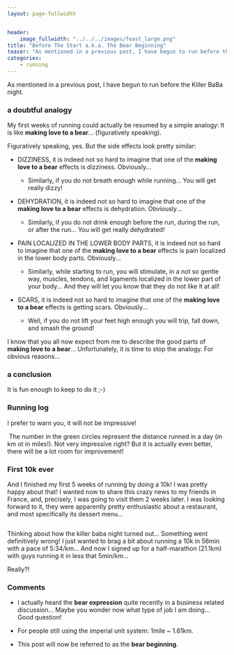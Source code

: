 ```yaml
---
layout: page-fullwidth


header:
    image_fullwidth: "../../../images/feast_large.png"
title: "Before The Start a.k.a. The Bear Beginning"
teaser: "As mentioned in a previous post, I have begun to run before the Killer BaBa night. Since I am an emotional kind of guy, I will focus on the sensations I went through during this, pretty intense, transition period. "
categories:
    - running
---
```



As mentioned in a previous post, I have begun to run before the Killer BaBa night. 

### a doubtful analogy

My first weeks of running could actually be resumed by a simple analogy: It is like **making love to a bear**... (figuratively speaking). 

Figuratively speaking, yes. But the side effects look pretty similar:

* DIZZINESS, it is indeed not so hard to imagine that one of the **making love to a bear** effects is dizziness. Obviously... 
	* Similarly, if you do not breath enough while running... You will get really dizzy! 

* DEHYDRATION, it is indeed not so hard to imagine that one of the **making love to a bear** effects is dehydration.  Obviously... 
	* Similarly, if you do not drink enough before the run, during the run, or after the run... You will get really dehydrated!
* PAIN LOCALIZED IN THE LOWER BODY PARTS, it is indeed not so hard to imagine that one of the **making love to a bear** effects is pain localized in the lower body parts. Obviously...
	*  Similarly, while starting to run, you will stimulate, in a not so gentle way, muscles, tendons, and ligaments localized in the lower part of your body... And they will let you know that they do not like it at all!

* SCARS, it is indeed not so hard to imagine that one of the **making love to a bear** effects is getting scars. Obviously... 
	*  Well, if you do not lift your feet high enough you will trip, fall down, and smash the ground!  

I know that you all now expect from me to describe the good parts of **making love to a bear**... Unfortunately, it is time to stop the analogy. For obvious reasons...

### a conclusion

It is fun enough to keep to do it ;-)

### Running log
I prefer to warn you, it will not be impressive! 


<img src="../../../../images/strava_log_1.png" alt="">
The number in the green circles represent the distance runned in a day (in km ot in miles!). Not very impressive right? But it is actually even better, there will be a lot room for improvement!

### First 10k ever

And I finished my first 5 weeks of running by doing a 10k! I was pretty happy about that! I wanted now to share this crazy news to my friends in France, and, precisely, I was going to visit them 2 weeks later. I was looking forward to it, they were apparently pretty enthusiastic about a restaurant, and most specifically its dessert menu...


<img src="../../../../images/first10k.png" alt="">

Thinking about how the killer baba night turned out... Something went definitively wrong! I just wanted to brag a bit about running a 10k in 56min with a pace of 5:34/km... And now I signed up for a half-marathon (21.1km) with guys running it in less that 5min/km... 

Really?!

### Comments

* I actually heard the **bear expression** quite recently in a business related discussion... Maybe you wonder now what type of job I am doing... Good question! 

* For people still using the imperial unit system: 1mile ~ 1.61km.

* This post will now be referred to as the **bear beginning**.